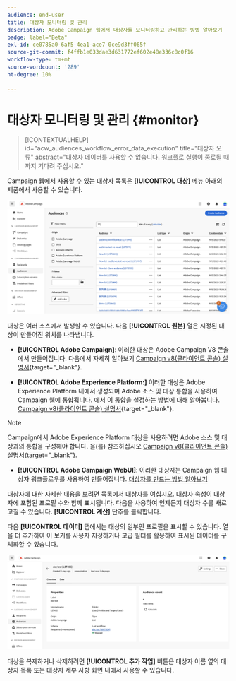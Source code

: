 ```yaml
---
audience: end-user
title: 대상자 모니터링 및 관리
description: Adobe Campaign 웹에서 대상자를 모니터링하고 관리하는 방법 알아보기
badge: label="Beta"
exl-id: ce0785a0-6af5-4ea1-ace7-0ce9d3ff065f
source-git-commit: f4ffb1e033dae3d631772ef602e48e336c8c0f16
workflow-type: tm+mt
source-wordcount: '289'
ht-degree: 10%

---
```


# 대상자 모니터링 및 관리 {#monitor}

>[!CONTEXTUALHELP]
>id="acw_audiences_workflow_error_data_execution"
>title="대상자 오류"
>abstract="대상자 데이터를 사용할 수 없습니다. 워크플로 실행이 종료될 때까지 기다려 주십시오."

Campaign 웹에서 사용할 수 있는 대상자 목록은 **[!UICONTROL 대상]** 메뉴 아래의 제품에서 사용할 수 있습니다.

![](assets/audiences-list.png)

대상은 여러 소스에서 발생할 수 있습니다. 다음 **[!UICONTROL 원본]** 열은 지정된 대상이 만들어진 위치를 나타냅니다.

* **[!UICONTROL Adobe Campaign]**: 이러한 대상은 Adobe Campaign V8 콘솔에서 만들어집니다. 다음에서 자세히 알아보기 [Campaign v8(클라이언트 콘솔) 설명서](https://experienceleague.adobe.com/docs/campaign/campaign-v8/audience/create-audiences/create-audiences.html){target="_blank"}.

* **[!UICONTROL Adobe Experience Platform:]** 이러한 대상은 Adobe Experience Platform 내에서 생성되며 Adobe 소스 및 대상 통합을 사용하여 Campaign 웹에 통합됩니다. 에서 이 통합을 설정하는 방법에 대해 알아봅니다. [Campaign v8(클라이언트 콘솔) 설명서](https://experienceleague.adobe.com/docs/campaign/campaign-v8/connect/ac-aep/ac-aep.html){target="_blank"}.

>[!NOTE]
>
>Campaign에서 Adobe Experience Platform 대상을 사용하려면 Adobe 소스 및 대상과의 통합을 구성해야 합니다. 을(를) 참조하십시오 [Campaign v8(클라이언트 콘솔) 설명서](https://experienceleague.adobe.com/docs/campaign/campaign-v8/connect/ac-aep/ac-aep.html){target="_blank"}.

* **[!UICONTROL Adobe Campaign WebUI]**: 이러한 대상자는 Campaign 웹 대상자 워크플로우를 사용하여 만들어집니다. [대상자를 만드는 방법 알아보기](create-audience.md)

대상자에 대한 자세한 내용을 보려면 목록에서 대상자를 여십시오. 대상자 속성이 대상자에 포함된 프로필 수와 함께 표시됩니다. 다음을 사용하여 언제든지 대상자 수를 새로 고칠 수 있습니다. **[!UICONTROL 계산]** 단추를 클릭합니다.

다음 **[!UICONTROL 데이터]** 탭에서는 대상의 일부인 프로필을 표시할 수 있습니다. 열을 더 추가하여 이 보기를 사용자 지정하거나 고급 필터를 활용하여 표시된 데이터를 구체화할 수 있습니다.

![](assets/audiences-details.png)

대상을 복제하거나 삭제하려면 **[!UICONTROL 추가 작업]** 버튼은 대상자 이름 옆의 대상자 목록 또는 대상자 세부 사항 화면 내에서 사용할 수 있습니다.
